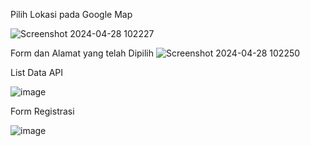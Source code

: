 Pilih Lokasi pada Google Map

![Screenshot 2024-04-28 102227](https://github.com/MuhDavin213/data_kontak/assets/114916198/87e29a44-2457-4902-9cc6-8c58733fceaf)

Form dan Alamat yang telah Dipilih
![Screenshot 2024-04-28 102250](https://github.com/MuhDavin213/data_kontak/assets/114916198/a878873b-bd38-45d8-b426-dc3331a0d98f)


List Data API

![image](https://github.com/MuhDavin213/data_kontak/assets/114916198/c77eb502-5050-4eef-adeb-52903b8e5eea)


Form Registrasi

![image](https://github.com/MuhDavin213/data_kontak/assets/114916198/d2a8db12-46a5-4f65-b897-fdad854f1d28)
